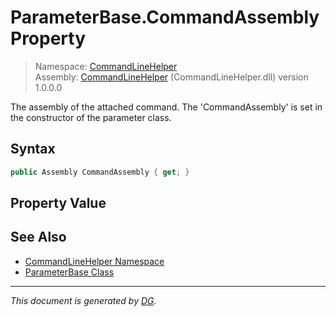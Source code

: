 ﻿# ParameterBase.CommandAssembly Property

> Namespace: [CommandLineHelper](_toc.CommandLineHelper.md#commandlinehelper-namespace)\
> Assembly: [CommandLineHelper](_toc.CommandLineHelper.md) (CommandLineHelper.dll) version 1.0.0.0

The assembly of the attached command. The 'CommandAssembly' is set in the constructor of the parameter class.

## Syntax

```csharp
public Assembly CommandAssembly { get; }
```

## Property Value



## See Also

- [CommandLineHelper Namespace](_toc.CommandLineHelper.md#commandlinehelper-namespace)
- [ParameterBase Class](CommandLineHelper.ParameterBase.md)

---

_This document is generated by [DG](https://github.com/Khojasteh/dg)._
